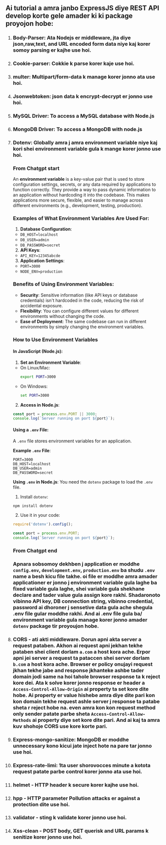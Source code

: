## Ai tutorial a amra janbo ExpressJS diye REST API develop korte gele amader ki ki package proyojon hobe:
1. ### Body-Parser: Ata Nodejs er middleware, jta diye json,raw,text, and URL encoded form data niye kaj korer somoy parsing er kajhe use hoi.
2. ### Cookie-parser:  Cokkie k parse korer kaje use hoi.
3. ### multer: Multipart/form-data k manage korer jonno ata use hoi.
4. ### Jsonwebtoken: json data k encrypt-decrypt er jonno use hoi.
5. ### MySQL Driver:  To access a MySQL database with Node.js
6. ### MongoDB Driver: To access a MongoDB with node.js
7. ### Dotenv: Globally amra j amra environment variable niye kaj kori shei environment variable gula k mange korer jonno use hoi.
    ### From Chatgpt start
    An **environment variable** is a key-value pair that is used to store configuration settings, secrets, or any data required by applications to function correctly. They provide a way to pass dynamic information to an application without hardcoding it into the codebase. This makes applications more secure, flexible, and easier to manage across different environments (e.g., development, testing, production).

    ### Examples of What Environment Variables Are Used For:
    1. **Database Configuration**:
    - `DB_HOST=localhost`
    - `DB_USER=admin`
    - `DB_PASSWORD=secret`

    2. **API Keys**:
    - `API_KEY=12345abcde`

    3. **Application Settings**:
    - `PORT=3000`
    - `NODE_ENV=production`

    ### Benefits of Using Environment Variables:
    - **Security**: Sensitive information (like API keys or database credentials) isn't hardcoded in the code, reducing the risk of accidental exposure.
    - **Flexibility**: You can configure different values for different environments without changing the code.
    - **Ease of Deployment**: The same codebase can run in different environments by simply changing the environment variables.

    ### How to Use Environment Variables
    #### In JavaScript (Node.js):
    1. **Set an Environment Variable**:
    - On Linux/Mac:
        ```bash
        export PORT=3000
        ```
    - On Windows:
        ```cmd
        set PORT=3000
        ```

    2. **Access in Node.js**:
    ```javascript
    const port = process.env.PORT || 3000;
    console.log(`Server running on port ${port}`);
    ```

    #### Using a `.env` File:
    A `.env` file stores environment variables for an application.

    **Example `.env` File**:
    ```env
    PORT=3000
    DB_HOST=localhost
    DB_USER=admin
    DB_PASSWORD=secret
    ```

    **Using `.env` in Node.js**:
    You need the `dotenv` package to load the `.env` file.

    1. Install `dotenv`:
    ```bash
    npm install dotenv
    ```

    2. Use it in your code:
    ```javascript
    require('dotenv').config();

    const port = process.env.PORT;
    console.log(`Server running on port ${port}`);
    ```
    ### From Chatgpt end  
    
    ### Apnara sobsomoy dekhben j application er moddhe `config.env`, `development.env`, `production.env` ba shudu `.env` name a besh kicu file takhe. oi file er moddhe amra amader applicationer er jonno j environment variable gula laghe ba fixed variable gula laghe, shei variable gula shekhane declare and tader value gula assign kore rakhi. Shadaronoto vibinno API key, DB connection string, vibinno credential, password ai dhoroner j sensetive data gula ache shegula .env file gular moddhe rakhi. And ai .env file gula ba/ environment variable gula manage korer jonno amader `dotenv` package tir proyoujon hobe.
8. ### CORS - ati akti middleware. Dorun apni akta server a request pataben. Akhon ai request apni jekhan tekhe pataben shei client dorlam `a.com` a host kora ache. Erpor apni jei server a request ta pataccen shei server dorlam `b.com` a host kora ache. Browser er policy onujayi request jkhan tekhe jabe and response jkhanteke ashbe tader domain jodi same na hoi tahole browser response ta k reject kore dei. Ata k solve korer jonno response er header a `Access-Control-Allow-Origin` ai property ta set kore dite hobe. Ai property er value hishebe amra diye dite pari kon kon domain tekhe request ashle server j response ta patabe sheta r reject hobe na. even amra kon kon request method only sender patate parbe sheta `Access-Control-Allow-Methods` ai property diye set kore dite pari. And ai kaj ta amra kuv shohoje CORS use kore korte pari.
9. ### Express-mongo-sanitize: MongoDB er moddhe unnecessary kono kicui jate inject hote na pare tar jonno use hoi.
10. ### Express-rate-limi: 1ta user shorovocces minute a kotota request patate parbe control korer jonno ata use hoi.
11. ### helmet - HTTP header k  secure korer kajhe use hoi.
12. ### hpp - HTTP parameter Pollution attacks er against a protection dite use hoi.
13. ### validator - sting k validate korer jonno use hoi.
14. ### Xss-clean - POST body, GET querisk and URL params k senitize korer jonno use hoi. 